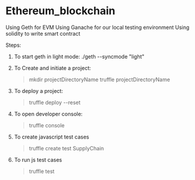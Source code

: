 # Ethereum_blockchain

Using Geth for EVM
Using Ganache for our local testing environment
Using solidity to write smart contract


Steps:

1. To start geth in light mode:
    ./geth --syncmode "light"
2. To Create and initiate a project:
    >mkdir projectDirectoryName
    >truffle projectDirectoryName

3. To deploy a project:
    >truffle deploy --reset

4. To open developer console:
    >truffle console

5. To create javascript test cases
    >truffle create test SupplyChain

6. To run js test cases
    >truffle test

